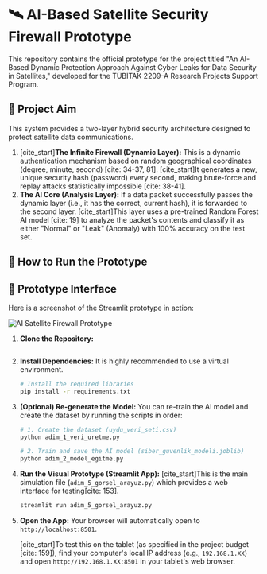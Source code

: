 # 🛰️ AI-Based Satellite Security Firewall Prototype

This repository contains the official prototype for the project titled "An AI-Based Dynamic Protection Approach Against Cyber Leaks for Data Security in Satellites," developed for the TÜBİTAK 2209-A Research Projects Support Program.

## 🎯 Project Aim

This system provides a two-layer hybrid security architecture designed to protect satellite data communications.

1.  [cite_start]**The Infinite Firewall (Dynamic Layer):** This is a dynamic authentication mechanism based on random geographical coordinates (degree, minute, second) [cite: 34-37, 81]. [cite_start]It generates a new, unique security hash (password) every second, making brute-force and replay attacks statistically impossible [cite: 38-41].
2.  **The AI Core (Analysis Layer):** If a data packet successfully passes the dynamic layer (i.e., it has the correct, current hash), it is forwarded to the second layer. [cite_start]This layer uses a pre-trained Random Forest AI model [cite: 19] to analyze the packet's contents and classify it as either "Normal" or "Leak" (Anomaly) with 100% accuracy on the test set.

## 🚀 How to Run the Prototype
## 📸 Prototype Interface

Here is a screenshot of the Streamlit prototype in action:

![AI Satellite Firewall Prototype](prototip-ekran-goruntusu.png)

1.  **Clone the Repository:**
    ```bash
    ```

2.  **Install Dependencies:**
    It is highly recommended to use a virtual environment.
    ```bash
    # Install the required libraries
    pip install -r requirements.txt
    ```

3.  **(Optional) Re-generate the Model:**
    You can re-train the AI model and create the dataset by running the scripts in order:
    ```bash
    # 1. Create the dataset (uydu_veri_seti.csv)
    python adim_1_veri_uretme.py
    
    # 2. Train and save the AI model (siber_guvenlik_modeli.joblib)
    python adim_2_model_egitme.py
    ```

4.  **Run the Visual Prototype (Streamlit App):**
    [cite_start]This is the main simulation file (`adim_5_gorsel_arayuz.py`) which provides a web interface for testing[cite: 153].
    ```bash
    streamlit run adim_5_gorsel_arayuz.py
    ```

5.  **Open the App:**
    Your browser will automatically open to `http://localhost:8501`.

    [cite_start]To test this on the tablet (as specified in the project budget [cite: 159]), find your computer's local IP address (e.g., `192.168.1.XX`) and open `http://192.168.1.XX:8501` in your tablet's web browser.
